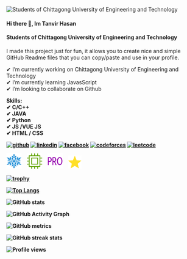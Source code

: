 ![Students of Chittagong University of Engineering and Technology](https://scontent.fdac31-1.fna.fbcdn.net/v/t1.6435-9/72270002_3477884492438531_3708089680340713472_n.jpg?stp=dst-jpg_s960x960&_nc_cat=105&ccb=1-7&_nc_sid=e3f864&_nc_eui2=AeHMbhccFCV-DJ0D-5FUt9CfP_HRK3vOyuo_8dEre87K6pdwrgDrmbrboOXTs0Kf-wbsQur8FR7e1p5_JqpwWSuz&_nc_ohc=mmPNUbm_a2MAX_-k1Pi&_nc_ht=scontent.fdac31-1.fna&oh=00_AfAGj0PUhsJiLTFMyMHc6Mg4wH_QxOzBO_cc-bhkuIWpcA&oe=63F9E56B)
#### Hi there 👋, Im Tanvir Hasan
#### Students of Chittagong University of Engineering and Technology

I made this project just for fun, it allows you to create nice and simple GitHub Readme files that you can copy/paste and use in your profile.

✔ I’m currently working on Chittagong University of Engineering and Technology <br>
✔ I’m currently learning JavasScript <br>
✔ I’m looking to collaborate on Github <br>


<b>Skills:<b><br>
✔ C/C++<br>
✔ JAVA<br>
✔ Python<br>
✔ JS /VUE JS<br>
✔ HTML / CSS<br>

[<img src='https://cdn.jsdelivr.net/npm/simple-icons@3.0.1/icons/github.svg' alt='github' height='40'>](https://github.com/mississippii)  [<img src='https://cdn.jsdelivr.net/npm/simple-icons@3.0.1/icons/linkedin.svg' alt='linkedin' height='40'>](https://www.linkedin.com/in/hasantanvir/)  [<img src='https://cdn.jsdelivr.net/npm/simple-icons@3.0.1/icons/facebook.svg' alt='facebook' height='40'>](https://www.facebook.com/godfather.jan.14)  [<img src='https://cdn.jsdelivr.net/npm/simple-icons@3.0.1/icons/codeforces.svg' alt='codeforces' height='40'>](https://codeforces.com/profile/Veer)  [<img src='https://cdn.jsdelivr.net/npm/simple-icons@3.0.1/icons/leetcode.svg' alt='leetcode' height='40'>](https://leetcode.com/__Veer/)  

<a href='https://archiveprogram.github.com/'><img src='https://raw.githubusercontent.com/acervenky/animated-github-badges/master/assets/acbadge.gif' width='40' height='40'></a> <a href='https://docs.github.com/en/developers'><img src='https://raw.githubusercontent.com/acervenky/animated-github-badges/master/assets/devbadge.gif' width='40' height='40'></a> <a href='https://github.com/pricing'><img src='https://raw.githubusercontent.com/acervenky/animated-github-badges/master/assets/pro.gif' width='40' height='40'></a> <a href='https://stars.github.com/'><img src='https://raw.githubusercontent.com/acervenky/animated-github-badges/master/assets/starbadge.gif' width='35' height='35'></a> 

[![trophy](https://github-profile-trophy.vercel.app/?username=mississippii)](https://github.com/ryo-ma/github-profile-trophy)

[![Top Langs](https://github-readme-stats.vercel.app/api/top-langs/?username=mississippii&layout=compact&theme=gotham)](https://github.com/anuraghazra/github-readme-stats)

![GitHub stats](https://github-readme-stats.vercel.app/api?username=mississippii&theme=gotham&show_icons=true&count_private=true)  

![GitHub Activity Graph](https://activity-graph.herokuapp.com/graph?username=mississippii)  

![GitHub metrics](https://metrics.lecoq.io/mississippii)  

![GitHub streak stats](https://streak-stats.demolab.com/?user=mississippii)  

![Profile views](https://gpvc.arturio.dev/mississippii)  
